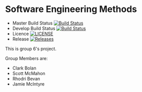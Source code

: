 # Software Engineering Methods

- Master Build Status [![Build Status](https://travis-ci.org/40456381/semgroup62020.svg?branch=master)](https://travis-ci.org/40456381/semgroup62020)
- Develop Build Status [![Build Status](https://travis-ci.org/40456381/semgroup62020.svg?branch=develop)](https://travis-ci.org/40456381/semgroup62020)   
- Licence [![LICENSE](https://img.shields.io/github/license/40456381/semgroup62020.svg?style=flat-square)](https://github.com/40456381/semgroup62020/blob/master/LICENSE)
- Release [![Releases](https://img.shields.io/github/release/40456381/semgroup62020/all.svg?style=flat-square)](https://github.com/40456381/semgroup62020/releases)

This is group 6's project.

Group Members are:
* Clark Bolan 
* Scott McMahon
* Rhodri Bevan
* Jamie McIntyre